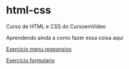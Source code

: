 # html-css
 Curso de HTML e CSS do CursoemVideo

Aprendendo ainda a como fazer essa coisa aqui

<a href="https://kbzz0.github.io/html-css/ex27/menu.html">Exercicio menu responsivo</a>

<a href="https://kbzz0.github.io/html-css/ex25/form3.html">Exercicio formulario</a>
